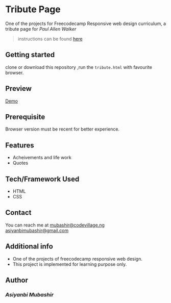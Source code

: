 # Tribute Page
One of the projects for Freecodecamp Responsive web design curriculum, a tribute page for _*Paul Allen Walker*_  

>instructions can be found [here](<https://www.freecodecamp.org/learn/responsive-web-design/responsive-web-design-projects/build-a-tribute-page>)
## Getting started
clone or download this repository ,run the `tribute.html` with favourite browser.
## Preview
[Demo](<https://raw.githack.com/Hemsleek/FCC-Tribute-Page/master/tribute.html>)

## Prerequisite
Browser version must be recent for better experience.
## Features
- Acheivements and life work
- Quotes
## Tech/Framework Used
- HTML
- CSS
## Contact
You can reach me at <mubashir@codevillage.ng> <asiyanbimubashir@gmail.com>
## Additional info 
- One of the projects of freecodecamp responsive web design.
- This project is implemented for learning purpose only.
## Author
### _*Asiyanbi Mubashir*_